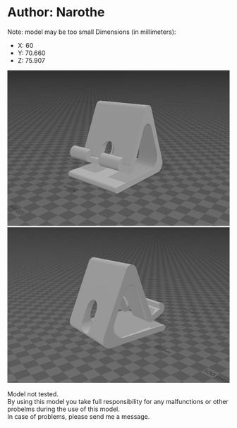 # Author: Narothe
Note: model may be too small
Dimensions (in millimeters):
- X: 60
- Y: 70.660
- Z: 75.907

![Photo1](images/photo1.png)
![Photo2](images/photo2.png)

Model not tested.<br>
By using this model you take full responsibility for any malfunctions or other probelms during the use of this model.<br>
In case of problems, please send me a message.